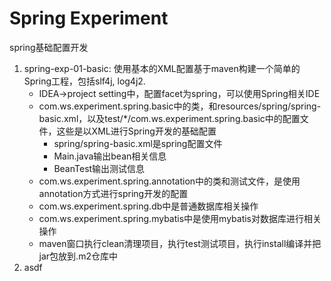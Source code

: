 # Spring Experiment

spring基础配置开发

1. spring-exp-01-basic: 使用基本的XML配置基于maven构建一个简单的Spring工程，包括slf4j, log4j2.
    - IDEA->project setting中，配置facet为spring，可以使用Spring相关IDE
    - com.ws.experiment.spring.basic中的类，和resources/spring/spring-basic.xml，以及test/*/com.ws.experiment.spring.basic中的配置文件，这些是以XML进行Spring开发的基础配置
        - spring/spring-basic.xml是spring配置文件
        - Main.java输出bean相关信息
        - BeanTest输出测试信息
    - com.ws.experiment.spring.annotation中的类和测试文件，是使用annotation方式进行spring开发的配置
    - com.ws.experiment.spring.db中是普通数据库相关操作
    - com.ws.experiment.spring.mybatis中是使用mybatis对数据库进行相关操作
    - maven窗口执行clean清理项目，执行test测试项目，执行install编译并把jar包放到.m2仓库中
2. asdf